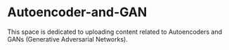 # Autoencoder-and-GAN

This space is dedicated to uploading content related to Autoencoders and GANs (Generative Adversarial Networks).
